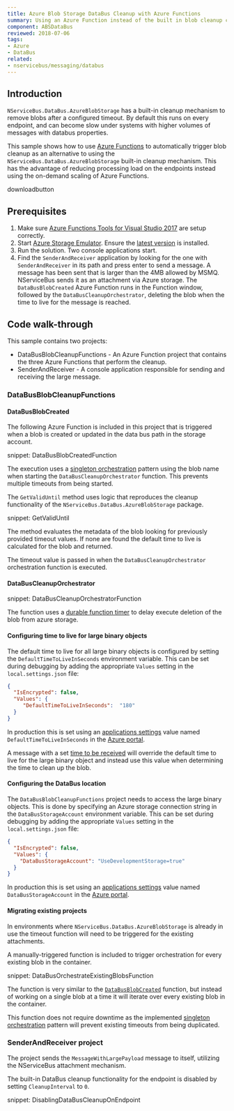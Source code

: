 ```yaml
---
title: Azure Blob Storage DataBus Cleanup with Azure Functions
summary: Using an Azure Function instead of the built in blob cleanup capabilities.
component: ABSDataBus
reviewed: 2018-07-06
tags:
- Azure
- DataBus
related:
- nservicebus/messaging/databus
---
```


## Introduction

`NServiceBus.DataBus.AzureBlobStorage` has a built-in cleanup mechanism to remove blobs after a configured timeout. By default this runs on every endpoint, and can become slow under systems with higher volumes of messages with databus properties.

This sample shows how to use [Azure Functions](https://azure.microsoft.com/en-us/services/functions/) to automatically trigger blob cleanup as an alternative to using the `NServiceBus.DataBus.AzureBlobStorage` built-in cleanup mechanism. This has the advantage of reducing processing load on the endpoints instead using the on-demand scaling of Azure Functions. 

downloadbutton

## Prerequisites

 1. Make sure [Azure Functions Tools for Visual Studio 2017](https://docs.microsoft.com/en-us/azure/azure-functions/functions-develop-vs#prerequisites) are setup correctly.
 1. Start [Azure Storage Emulator](https://docs.microsoft.com/en-us/azure/storage/storage-use-emulator). Ensure the [latest version](https://go.microsoft.com/fwlink/?linkid=717179&clcid=0x409) is installed.
 1. Run the solution. Two console applications start.
 1. Find the `SenderAndReceiver` application by looking for the one with `SenderAndReceiver` in its path and press <kdb>enter</kbd> to send a message. A message has been sent that is larger than the 4MB allowed by MSMQ. NServiceBus sends it as an attachment via Azure storage. The `DataBusBlobCreated` Azure Function runs in the Function window, followed by the `DataBusCleanupOrchestrator`, deleting the blob when the time to live for the message is reached.

## Code walk-through

This sample contains two projects:

 * DataBusBlobCleanupFunctions - An Azure Function project that contains the three Azure Functions that perform the cleanup. 
 * SenderAndReceiver - A console application responsible for sending and receiving the large message.

### DataBusBlobCleanupFunctions

#### DataBusBlobCreated

The following Azure Function is included in this project that is triggered when a blob is created or updated in the data bus path in the storage account.

snippet: DataBusBlobCreatedFunction

The execution uses a [singleton orchestration](https://docs.microsoft.com/en-us/azure/azure-functions/durable-functions-singletons) pattern using the blob name when starting the `DataBusCleanupOrchestrator` function. This prevents multiple timeouts from being started.

The `GetValidUntil` method uses logic that reproduces the cleanup functionality of the `NServiceBus.DataBus.AzureBlobStorage` package. 

snippet: GetValidUntil

The method evaluates the metadata of the blob looking for previously provided timeout values. If none are found the default time to live is calculated for the blob and returned.

The timeout value is passed in when the `DataBusCleanupOrchestrator` orchestration function is executed.

#### DataBusCleanupOrchestrator

snippet: DataBusCleanupOrchestratorFunction

The function uses a [durable function timer](https://docs.microsoft.com/en-us/azure/azure-functions/durable-functions-timers) to delay execute deletion of the blob from azure storage.

#### Configuring time to live for large binary objects

The default time to live for all large binary objects is configured by setting the `DefaultTimeToLiveInSeconds` environment variable. This can be set during debugging by adding the appropriate `Values` setting in the `local.settings.json` file: 

```json
{
  "IsEncrypted": false,
  "Values": {
     "DefaultTimeToLiveInSeconds":  "180"
  }
}
```

In production this is set using an [applications settings](https://docs.microsoft.com/en-us/azure/azure-functions/functions-how-to-use-azure-function-app-settings#settings) value named `DefaultTimeToLiveInSeconds` in the [Azure portal](https://portal.azure.com).

A message with a set [time to be received](/nservicebus/messaging/discard-old-messages.md) will override the default time to live for the large binary object and instead use this value when determining the time to clean up the blob.

#### Configuring the DataBus location

The `DataBusBlobCleanupFunctions` project needs to access the large binary objects. This is done by specifying an Azure storage connection string in the `DataBusStorageAccount` environment variable. This can be set during debugging by adding the appropriate `Values` setting in the `local.settings.json` file: 

```json
{
  "IsEncrypted": false,
  "Values": {
    "DataBusStorageAccount": "UseDevelopmentStorage=true"
  }
}
```

In production this is set using an [applications settings](https://docs.microsoft.com/en-us/azure/azure-functions/functions-how-to-use-azure-function-app-settings#settings) value named `DataBusStorageAccount` in the [Azure portal](https://portal.azure.com).

#### Migrating existing projects

In environments where `NServiceBus.DataBus.AzureBlobStorage` is already in use the timeout function will need to be triggered for the existing attachments.

A manually-triggered function is included to trigger orchestration for every existing blob in the container. 

snippet: DataBusOrchestrateExistingBlobsFunction

The function is very similar to the [`DataBusBlobCreated`](#code-walk-through-databusblobcleanupfunctions-databusblobcreated) function, but instead of working on a single blob at a time it will iterate over every existing blob in the container.

This function does not require downtime as the implemented [singleton orchestration](https://docs.microsoft.com/en-us/azure/azure-functions/durable-functions-singletons) pattern will prevent existing timeouts from being duplicated.

### SenderAndReceiver project

The project sends the `MessageWithLargePayload` message to itself, utilizing the NServiceBus attachment mechanism.

The built-in DataBus cleanup functionality for the endpoint is disabled by setting `CleanupInterval` to `0`.

snippet: DisablingDataBusCleanupOnEndpoint
